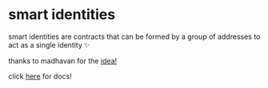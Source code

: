 # smart identities 

smart identities are contracts that can be formed by a group of addresses to act as a single identity ✨

thanks to madhavan for the [idea!](https://mirror.xyz/madhavanmalolan.eth/rB9taCl2uKAYb-Hy8QbZPgF4ElB5rNZXMhCEyxp6z0Y)

click [here](https://docs.smart-identities.ml/) for docs!
